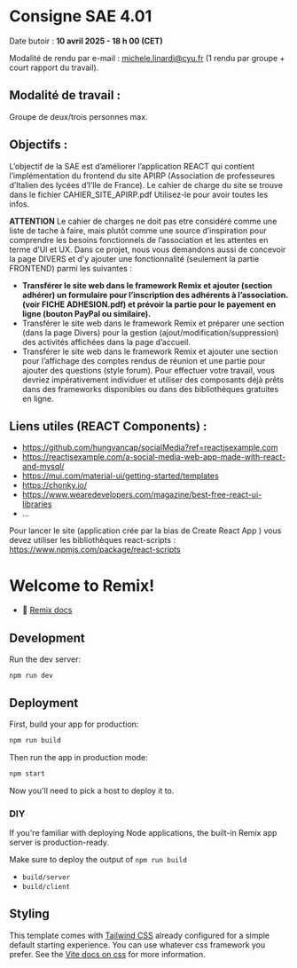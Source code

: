 # Consigne SAE 4.01

Date butoir : **10 avril 2025 - 18 h 00 (CET)**

Modalité de rendu par e-mail : michele.linardi@cyu.fr (1 rendu par groupe + court rapport du travail).  

## Modalité de travail :

Groupe de deux/trois personnes max. 

## Objectifs :  

L’objectif de la SAE est d’améliorer l’application REACT qui contient l’implémentation du frontend du site APIRP (Association de professeures d’Italien des lycées d’l’Ile de France). Le cahier de charge du site se trouve dans le fichier CAHIER_SITE_APIRP.pdf Utilisez-le pour avoir toutes les infos. 

**ATTENTION** Le cahier de charges ne doit pas etre considéré comme une liste de tache à faire, mais plutôt comme une source d’inspiration pour comprendre les besoins fonctionnels de l’association et les attentes en terme d’UI et UX. Dans ce projet, nous vous demandons aussi de concevoir la page DIVERS et d'y ajouter une fonctionnalité (seulement la partie FRONTEND) parmi les suivantes :   
- **Transférer le site web dans le framework Remix et ajouter (section adhérer) un formulaire pour l’inscription des adhérents à l’association. (voir FICHE ADHESION.pdf) et prévoir la partie pour le payement en ligne (bouton PayPal ou similaire).** 
- Transférer le site web dans le framework Remix et préparer une section (dans la page Divers) pour la gestion (ajout/modification/suppression) des activités affichées dans la 
page d’accueil. 
- Transférer le site web dans le framework Remix et ajouter une section pour l’affichage des comptes rendus de réunion et une partie pour ajouter des questions (style forum). 
Pour effectuer votre travail, vous devriez impérativement individuer et utiliser des composants déjà prêts dans des frameworks disponibles ou dans des bibliothèques gratuites en 
ligne. 

## Liens utiles (REACT Components) : 
- https://github.com/hungvancap/socialMedia?ref=reactjsexample.com 
- https://reactjsexample.com/a-social-media-web-app-made-with-react-and-mysql/ 
- https://mui.com/material-ui/getting-started/templates    
- https://chonky.io/  
- https://www.wearedevelopers.com/magazine/best-free-react-ui-libraries 
- ... 
 
Pour lancer le site (application crée par la bias de Create React App ) vous devez utiliser les 
bibliothèques react-scripts : https://www.npmjs.com/package/react-scripts 
 
 
 
  




# Welcome to Remix!

- 📖 [Remix docs](https://remix.run/docs)

## Development

Run the dev server:

```shellscript
npm run dev
```

## Deployment

First, build your app for production:

```sh
npm run build
```

Then run the app in production mode:

```sh
npm start
```

Now you'll need to pick a host to deploy it to.

### DIY

If you're familiar with deploying Node applications, the built-in Remix app server is production-ready.

Make sure to deploy the output of `npm run build`

- `build/server`
- `build/client`

## Styling

This template comes with [Tailwind CSS](https://tailwindcss.com/) already configured for a simple default starting experience. You can use whatever css framework you prefer. See the [Vite docs on css](https://vitejs.dev/guide/features.html#css) for more information.
